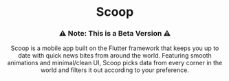 <h1 align="center">Scoop</h1>

<h3 align="center">⚠ Note: This is a Beta Version ⚠</h3>
<p align="center">
  Scoop is a mobile app built on the Flutter framework that keeps you up to date with quick news bites from around the world. Featuring smooth animations and            minimal/clean UI, Scoop picks data from every corner in the world and filters it out according to your preference.
</p>
